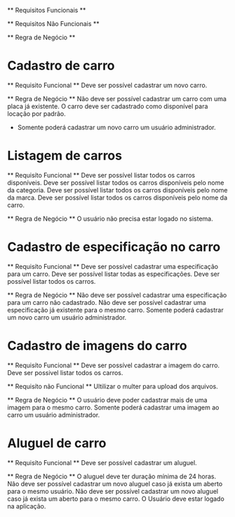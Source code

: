 <!-- É o que o usuário poderá fazer na aplicação -->
** Requisitos Funcionais **

<!-- É o que não tem ligação com a regra de negócio, exemplo: Será usado TYPEORM para queries... -->
** Requisitos Não Funcionais **

<!-- São as regras que irão complementar os requisitos funcionais -->
** Regra de Negócio **

# Cadastro de carro

** Requisito Funcional **
Deve ser possível cadastrar um novo carro.

** Regra de Negócio **
Não deve ser possível cadastrar um carro com uma placa já existente.
O carro deve ser cadastrado como disponível para locação por padrão.
* Somente poderá cadastrar um novo carro um usuário administrador.

# Listagem de carros

** Requisíto Funcional **
Deve ser possível listar todos os carros disponíveis.
Deve ser possível listar todos os carros disponíveis pelo nome da categoria.
Deve ser possível listar todos os carros disponíveis pelo nome da marca.
Deve ser possível listar todos os carros disponíveis pelo nome da carro.

** Regra de Negócio **
O usuário não precisa estar logado no sistema.

# Cadastro de especificação no carro

** Requisíto Funcional **
Deve ser possível cadastrar uma especificação para um carro.
Deve ser possível listar todas as especificações.
Deve ser possível listar todos os carros.

** Regra de Negócio **
Não deve ser possível cadastrar uma especificação para um carro não cadastrado.
Não deve ser possível cadastrar uma especificação já existente para o mesmo carro.
Somente poderá cadastrar um novo carro um usuário administrador.

# Cadastro de imagens do carro

** Requisíto Funcional **
Deve ser possível cadastrar a imagem do carro.
Deve ser possivel listar todos os carros.

** Requisíto não Funcional **
Ultilizar o multer para upload dos arquivos.

** Regra de Negócio **
O usuário deve poder cadastrar mais de uma imagem para o mesmo carro.
Somente poderá cadastrar uma imagem ao carro um usuário administrador.


# Aluguel de carro

** Requisíto Funcional **
Deve ser possível cadastrar um aluguel.

** Regra de Negócio **
O aluguel deve ter duração mínima de 24 horas.
Não deve ser possível cadastrar um novo aluguel caso já exista um aberto para o mesmo usuário.
Não deve ser possível cadastrar um novo aluguel caso já exista um aberto para o mesmo carro.
O Usuário deve estar logado na aplicação.